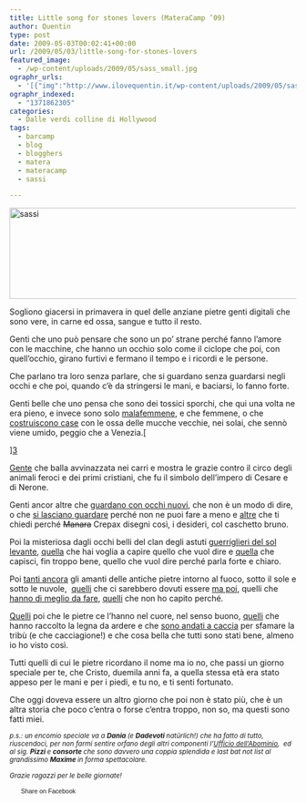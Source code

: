 ```yaml
---
title: Little song for stones lovers (MateraCamp ’09)
author: Quentin
type: post
date: 2009-05-03T00:02:41+00:00
url: /2009/05/03/little-song-for-stones-lovers
featured_image:
  - /wp-content/uploads/2009/05/sass_small.jpg
ographr_urls:
  - '[{"img":"http://www.ilovequentin.it/wp-content/uploads/2009/05/sassi.jpg"},{"img":"http://www.ilovequentin.it/wp-content/uploads/2009/05/sass_small.jpg"},{"img":"http://www.ilovequentin.it/wp-content/uploads/2009/05/sassi-300x92.jpg"}]'
ographr_indexed:
  - "1371862305"
categories:
  - Dalle verdi colline di Hollywood
tags:
  - barcamp
  - blog
  - blogghers
  - matera
  - materacamp
  - sassi

---
```

<img class="alignnone size-full wp-image-328" title="sassi" src="http://www.ilovequentin.it/wp-content/uploads/2009/05/sassi.jpg" alt="sassi" width="520" height="160" />

Sogliono giacersi in primavera in quel delle anziane pietre genti digitali che sono vere, in carne ed ossa, sangue e tutto il resto.

Genti che uno può pensare che sono un po&#8217; strane perché fanno l&#8217;amore con le macchine, che hanno un occhio solo come il ciclope che poi, con quell&#8217;occhio, girano furtivi e fermano il tempo e i ricordi e le persone.

Che parlano tra loro senza parlare, che si guardano senza guardarsi negli occhi e che poi, quando c&#8217;è da stringersi le mani, e baciarsi, lo fanno forte.

Genti belle che uno pensa che sono dei tossici sporchi, che qui una volta ne era pieno, e invece sono solo [malafemmene][1], e che femmene, o che [costruiscono case][2] con le ossa delle mucche vecchie, nei solai, che sennò viene umido, peggio che a Venezia.[
  
][3] 

[Gente][3] che balla avvinazzata nei carri e mostra le grazie contro il circo degli animali feroci e dei primi cristiani, che fu il simbolo dell&#8217;impero di Cesare e di Nerone.

Genti ancor altre che [guardano con occhi nuovi][4], che non è un modo di dire, o che [si lasciano guardare][5] perché non ne puoi fare a meno e [altre][6] che ti chiedi perché <strike>Manara</strike> Crepax disegni così, i desideri, col caschetto bruno.

Poi la misteriosa dagli occhi belli del clan degli astuti [guerriglieri del sol levante][7], [quella][8] che hai voglia a capire quello che vuol dire e [quella][9] che capisci, fin troppo bene, quello che vuol dire perché parla forte e chiaro.

Poi [tanti ancora][10] gli amanti delle antiche pietre intorno al fuoco, sotto il sole e sotto le nuvole,  [quelli][11] che ci sarebbero dovuti essere [ma poi][12], quelli che [hanno di meglio da fare][13], [quelli][14] che non ho capito perché.

[Quelli][15] poi che le pietre ce l&#8217;hanno nel cuore, nel senso buono, [quelli][16] che hanno raccolto la legna da ardere e che [sono andati a caccia][17] per sfamare la tribù (e che cacciagione!) e che cosa bella che tutti sono stati bene, almeno io ho visto così.

Tutti quelli di cui le pietre ricordano il nome ma io no, che passi un giorno speciale per te, che Cristo, duemila anni fa, a quella stessa età era stato appeso per le mani e per i piedi, e tu no, e ti senti fortunato.

Che oggi doveva essere un altro giorno che poi non è stato più, che è un altra storia che poco c&#8217;entra o forse c&#8217;entra troppo, non so, ma questi sono fatti miei.

<small><em>p.s.: un encomio speciale va a <strong>Dania </strong>(e <strong>Dadevoti </strong>natürlich!) che ha fatto di tutto, riuscendoci, per non farmi sentire orfano degli altri componenti l&#8217;<a href="http://friendfeed.com/l-ufficio-dell-abominio">Ufficio dell&#8217;Abominio</a>,  ed al sig. <strong>Pizzi </strong>e <strong>consorte </strong>che sono davvero una coppia splendida e last bat not list al grandissimo <strong>Maxime </strong>in forma spettacolare. </em></p> 

<p>
  <em>Grazie ragazzi per le belle giornate!</em></small>
</p>

<a href="http://www.facebook.com/share.php?u=http%3A%2F%2Fwww.ilovequentin.it%2F2009%2F05%2F03%2Flittle-song-for-stones-lovers&t=Little%20song%20for%20stones%20lovers%20%28MateraCamp%20%2709%29" id="facebook_share_both_321" style="font-size:11px; line-height:13px; font-family:'lucida grande',tahoma,verdana,arial,sans-serif; text-decoration:none; padding:2px 0 0 20px; height:16px; background:url(http://b.static.ak.fbcdn.net/images/share/facebook_share_icon.gif) no-repeat top left;">Share on Facebook</a>

 [1]: http://www.dottoressadania.it/
 [2]: http://www.pro-fumo.net/
 [3]: http://www.pensierineccesso.it/
 [4]: http://www.pocacola.com/
 [5]: http://blond.tumblr.com/
 [6]: http://www.ninna.it/
 [7]: http://www.ninjamarketing.it/
 [8]: http://www.francescaferrara.net/
 [9]: http://www.mariledamaggi.it/
 [10]: http://www.googlisti.com/
 [11]: http://www.achiarelettere.com/
 [12]: http://www.thenovecentospost.com/
 [13]: http://www.contrariamente.info/
 [14]: http://www.terzadicopertina.com/
 [15]: http://simplygiulia.it
 [16]: http://www.catepol.net/
 [17]: http://www.clarita.it/